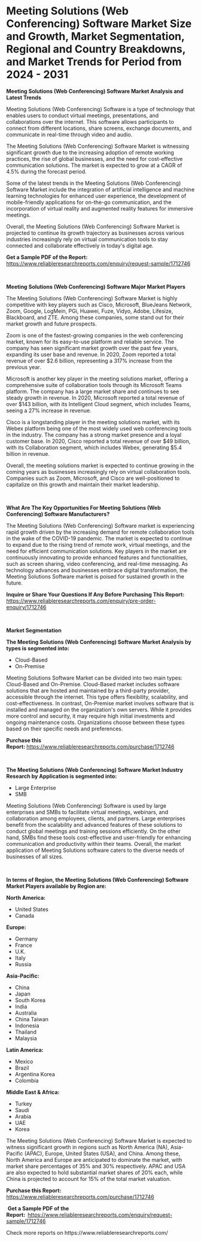 <p><h1>Meeting Solutions (Web Conferencing) Software Market Size and Growth, Market Segmentation, Regional and Country Breakdowns, and Market Trends for Period from 2024 -  2031</h1></p><p><strong>Meeting Solutions (Web Conferencing) Software Market Analysis and Latest Trends</strong></p>
<p><p>Meeting Solutions (Web Conferencing) Software is a type of technology that enables users to conduct virtual meetings, presentations, and collaborations over the internet. This software allows participants to connect from different locations, share screens, exchange documents, and communicate in real-time through video and audio.</p><p>The Meeting Solutions (Web Conferencing) Software Market is witnessing significant growth due to the increasing adoption of remote working practices, the rise of global businesses, and the need for cost-effective communication solutions. The market is expected to grow at a CAGR of 4.5% during the forecast period.</p><p>Some of the latest trends in the Meeting Solutions (Web Conferencing) Software Market include the integration of artificial intelligence and machine learning technologies for enhanced user experience, the development of mobile-friendly applications for on-the-go communication, and the incorporation of virtual reality and augmented reality features for immersive meetings.</p><p>Overall, the Meeting Solutions (Web Conferencing) Software Market is projected to continue its growth trajectory as businesses across various industries increasingly rely on virtual communication tools to stay connected and collaborate effectively in today's digital age.</p></p>
<p><strong>Get a Sample PDF of the Report:&nbsp;</strong> <a href="https://www.reliableresearchreports.com/enquiry/request-sample/1712746">https://www.reliableresearchreports.com/enquiry/request-sample/1712746</a></p>
<p>&nbsp;</p>
<p><strong>Meeting Solutions (Web Conferencing) Software Major Market Players</strong></p>
<p><p>The Meeting Solutions (Web Conferencing) Software Market is highly competitive with key players such as Cisco, Microsoft, BlueJeans Network, Zoom, Google, LogMein, PGi, Huawei, Fuze, Vidyo, Adobe, Lifesize, Blackboard, and ZTE. Among these companies, some stand out for their market growth and future prospects.</p><p>Zoom is one of the fastest-growing companies in the web conferencing market, known for its easy-to-use platform and reliable service. The company has seen significant market growth over the past few years, expanding its user base and revenue. In 2020, Zoom reported a total revenue of over $2.6 billion, representing a 317% increase from the previous year.</p><p>Microsoft is another key player in the meeting solutions market, offering a comprehensive suite of collaboration tools through its Microsoft Teams platform. The company has a large market share and continues to see steady growth in revenue. In 2020, Microsoft reported a total revenue of over $143 billion, with its Intelligent Cloud segment, which includes Teams, seeing a 27% increase in revenue.</p><p>Cisco is a longstanding player in the meeting solutions market, with its Webex platform being one of the most widely used web conferencing tools in the industry. The company has a strong market presence and a loyal customer base. In 2020, Cisco reported a total revenue of over $49 billion, with its Collaboration segment, which includes Webex, generating $5.4 billion in revenue.</p><p>Overall, the meeting solutions market is expected to continue growing in the coming years as businesses increasingly rely on virtual collaboration tools. Companies such as Zoom, Microsoft, and Cisco are well-positioned to capitalize on this growth and maintain their market leadership.</p></p>
<p>&nbsp;</p>
<p><strong>What Are The Key Opportunities For Meeting Solutions (Web Conferencing) Software Manufacturers?</strong></p>
<p><p>The Meeting Solutions (Web Conferencing) Software market is experiencing rapid growth driven by the increasing demand for remote collaboration tools in the wake of the COVID-19 pandemic. The market is expected to continue to expand due to the rising trend of remote work, virtual meetings, and the need for efficient communication solutions. Key players in the market are continuously innovating to provide enhanced features and functionalities, such as screen sharing, video conferencing, and real-time messaging. As technology advances and businesses embrace digital transformation, the Meeting Solutions Software market is poised for sustained growth in the future.</p></p>
<p><strong>Inquire or Share Your Questions If Any Before Purchasing This Report:</strong> <a href="https://www.reliableresearchreports.com/enquiry/pre-order-enquiry/1712746">https://www.reliableresearchreports.com/enquiry/pre-order-enquiry/1712746</a></p>
<p>&nbsp;</p>
<p><strong>Market Segmentation</strong></p>
<p><strong>The Meeting Solutions (Web Conferencing) Software Market Analysis by types is segmented into:</strong></p>
<p><ul><li>Cloud-Based</li><li>On-Premise</li></ul></p>
<p><p>Meeting Solutions Software Market can be divided into two main types: Cloud-Based and On-Premise. Cloud-Based market includes software solutions that are hosted and maintained by a third-party provider, accessible through the internet. This type offers flexibility, scalability, and cost-effectiveness. In contrast, On-Premise market involves software that is installed and managed on the organization's own servers. While it provides more control and security, it may require high initial investments and ongoing maintenance costs. Organizations choose between these types based on their specific needs and preferences.</p></p>
<p><strong>Purchase this Report:&nbsp;</strong><a href="https://www.reliableresearchreports.com/purchase/1712746">https://www.reliableresearchreports.com/purchase/1712746</a></p>
<p>&nbsp;</p>
<p><strong>The Meeting Solutions (Web Conferencing) Software Market Industry Research by Application is segmented into:</strong></p>
<p><ul><li>Large Enterprise</li><li>SMB</li></ul></p>
<p><p>Meeting Solutions (Web Conferencing) Software is used by large enterprises and SMBs to facilitate virtual meetings, webinars, and collaboration among employees, clients, and partners. Large enterprises benefit from the scalability and advanced features of these solutions to conduct global meetings and training sessions efficiently. On the other hand, SMBs find these tools cost-effective and user-friendly for enhancing communication and productivity within their teams. Overall, the market application of Meeting Solutions software caters to the diverse needs of businesses of all sizes.</p></p>
<p>&nbsp;</p>
<p><strong>In terms of Region, the Meeting Solutions (Web Conferencing) Software Market Players available by Region are:</strong></p>
<p>
    <p> <strong> North America: </strong>
        <ul>
            <li>United States</li>
            <li>Canada</li>
        </ul>
        </p> 
    <p> <strong> Europe: </strong>
        <ul>
            <li>Germany</li>
            <li>France</li>
            <li>U.K.</li>
            <li>Italy</li>
            <li>Russia</li>
        </ul>
        </p> 
    <p> <strong> Asia-Pacific: </strong>
        <ul>
            <li>China</li>
            <li>Japan</li>
            <li>South Korea</li>
            <li>India</li>
            <li>Australia</li>
            <li>China Taiwan</li>
            <li>Indonesia</li>
            <li>Thailand</li>
            <li>Malaysia</li>
        </ul>
        </p> 
    <p> <strong> Latin America: </strong>
        <ul>
            <li>Mexico</li>
            <li>Brazil</li>
            <li>Argentina Korea</li>
            <li>Colombia</li>
        </ul>
        </p> 
    <p> <strong> Middle East & Africa: </strong>
        <ul>
            <li>Turkey</li>
            <li>Saudi</li>
            <li>Arabia</li>
            <li>UAE</li>
            <li>Korea</li>
        </ul>
    </p>
    </p>
<p><p>The Meeting Solutions (Web Conferencing) Software Market is expected to witness significant growth in regions such as North America (NA), Asia-Pacific (APAC), Europe, United States (USA), and China. Among these, North America and Europe are anticipated to dominate the market, with market share percentages of 35% and 30% respectively. APAC and USA are also expected to hold substantial market shares of 20% each, while China is projected to account for 15% of the total market valuation.</p></p>
<p><strong>Purchase this Report: </strong><a href="https://www.reliableresearchreports.com/purchase/1712746">https://www.reliableresearchreports.com/purchase/1712746</a></p>
<p>&nbsp;<strong>Get a Sample PDF of the Report:&nbsp;&nbsp;</strong><a href="https://www.reliableresearchreports.com/enquiry/request-sample/1712746">https://www.reliableresearchreports.com/enquiry/request-sample/1712746</a></p>
<p><strong></strong></p>
<p>Check more reports on https://www.reliableresearchreports.com/</p>